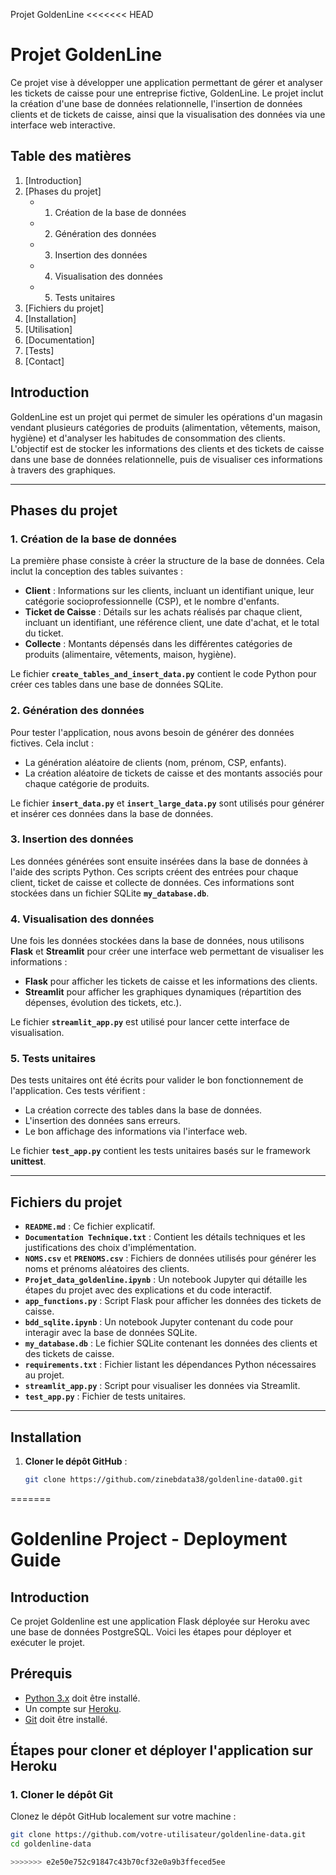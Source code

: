 Projet GoldenLine
<<<<<<< HEAD
# Projet GoldenLine

Ce projet vise à développer une application permettant de gérer et analyser les tickets de caisse pour une entreprise fictive, GoldenLine. Le projet inclut la création d'une base de données relationnelle, l'insertion de données clients et de tickets de caisse, ainsi que la visualisation des données via une interface web interactive.

## Table des matières
1. [Introduction]
2. [Phases du projet]
   - 1. Création de la base de données
   - 2. Génération des données
   - 3. Insertion des données
   - 4. Visualisation des données
   - 5. Tests unitaires
3. [Fichiers du projet]
4. [Installation]
5. [Utilisation]
6. [Documentation]
7. [Tests]
8. [Contact]

## Introduction

GoldenLine est un projet qui permet de simuler les opérations d'un magasin vendant plusieurs catégories de produits (alimentation, vêtements, maison, hygiène) et d'analyser les habitudes de consommation des clients. L'objectif est de stocker les informations des clients et des tickets de caisse dans une base de données relationnelle, puis de visualiser ces informations à travers des graphiques.

---

## Phases du projet

### 1. Création de la base de données

La première phase consiste à créer la structure de la base de données. Cela inclut la conception des tables suivantes :
- **Client** : Informations sur les clients, incluant un identifiant unique, leur catégorie socioprofessionnelle (CSP), et le nombre d'enfants.
- **Ticket de Caisse** : Détails sur les achats réalisés par chaque client, incluant un identifiant, une référence client, une date d'achat, et le total du ticket.
- **Collecte** : Montants dépensés dans les différentes catégories de produits (alimentaire, vêtements, maison, hygiène).

Le fichier **`create_tables_and_insert_data.py`** contient le code Python pour créer ces tables dans une base de données SQLite.

### 2. Génération des données

Pour tester l'application, nous avons besoin de générer des données fictives. Cela inclut :
- La génération aléatoire de clients (nom, prénom, CSP, enfants).
- La création aléatoire de tickets de caisse et des montants associés pour chaque catégorie de produits.

Le fichier **`insert_data.py`** et **`insert_large_data.py`** sont utilisés pour générer et insérer ces données dans la base de données.

### 3. Insertion des données

Les données générées sont ensuite insérées dans la base de données à l'aide des scripts Python. Ces scripts créent des entrées pour chaque client, ticket de caisse et collecte de données. Ces informations sont stockées dans un fichier SQLite **`my_database.db`**.

### 4. Visualisation des données

Une fois les données stockées dans la base de données, nous utilisons **Flask** et **Streamlit** pour créer une interface web permettant de visualiser les informations :
- **Flask** pour afficher les tickets de caisse et les informations des clients.
- **Streamlit** pour afficher les graphiques dynamiques (répartition des dépenses, évolution des tickets, etc.).

Le fichier **`streamlit_app.py`** est utilisé pour lancer cette interface de visualisation.

### 5. Tests unitaires

Des tests unitaires ont été écrits pour valider le bon fonctionnement de l'application. Ces tests vérifient :
- La création correcte des tables dans la base de données.
- L'insertion des données sans erreurs.
- Le bon affichage des informations via l'interface web.

Le fichier **`test_app.py`** contient les tests unitaires basés sur le framework **unittest**.

---

## Fichiers du projet

- **`README.md`** : Ce fichier explicatif.
- **`Documentation Technique.txt`** : Contient les détails techniques et les justifications des choix d'implémentation.
- **`NOMS.csv`** et **`PRENOMS.csv`** : Fichiers de données utilisés pour générer les noms et prénoms aléatoires des clients.
- **`Projet_data_goldenline.ipynb`** : Un notebook Jupyter qui détaille les étapes du projet avec des explications et du code interactif.
- **`app_functions.py`** : Script Flask pour afficher les données des tickets de caisse.
- **`bdd_sqlite.ipynb`** : Un notebook Jupyter contenant du code pour interagir avec la base de données SQLite.
- **`my_database.db`** : Le fichier SQLite contenant les données des clients et des tickets de caisse.
- **`requirements.txt`** : Fichier listant les dépendances Python nécessaires au projet.
- **`streamlit_app.py`** : Script pour visualiser les données via Streamlit.
- **`test_app.py`** : Fichier de tests unitaires.

---

## Installation

1. **Cloner le dépôt GitHub** :
   ```bash
   git clone https://github.com/zinebdata38/goldenline-data00.git
=======
# Goldenline Project - Deployment Guide

## Introduction
Ce projet Goldenline est une application Flask déployée sur Heroku avec une base de données PostgreSQL. Voici les étapes pour déployer et exécuter le projet.

## Prérequis
- [Python 3.x](https://www.python.org/downloads/) doit être installé.
- Un compte sur [Heroku](https://www.heroku.com).
- [Git](https://git-scm.com/) doit être installé.

## Étapes pour cloner et déployer l'application sur Heroku

### 1. Cloner le dépôt Git
Clonez le dépôt GitHub localement sur votre machine :

```bash
git clone https://github.com/votre-utilisateur/goldenline-data.git
cd goldenline-data

>>>>>>> e2e50e752c91847c43b70cf32e0a9b3ffeced5ee
